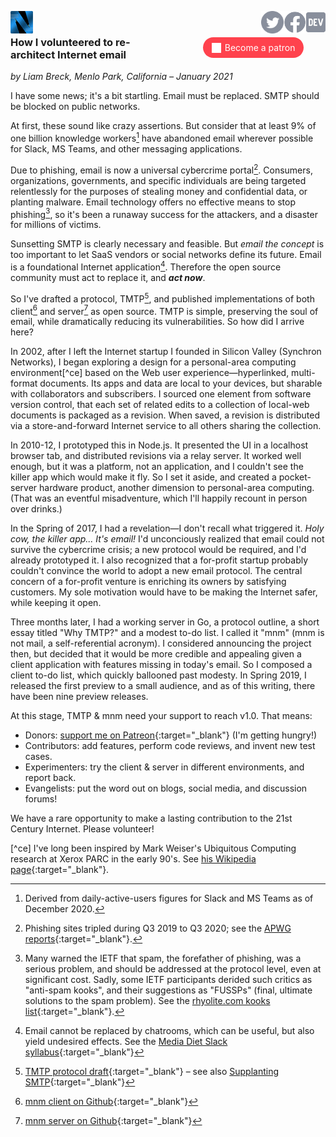 <a href="/"><img height="36" align="left" src="logo-48-bleed-bright.png"></a>
<a href="https://dev.to/mnmnotmail"      ><img height="36" align="right" src="icon-dev-gray.svg"></a>
<a href="https://facebook.com/mnmnotmail"><img height="36" align="right" src="icon-fb-gray-58.png"></a>
<a href="https://twitter.com/mnmnotmail" ><img height="36" align="right" src="icon-tw-gray.svg"></a> &nbsp;

<div style="margin:1em 2px 1.5em 22px; width:300px; max-width:45%; float:right; clear:both; text-align:center;">
   <a href="https://www.patreon.com/networkimprov" title="Support mnm on Patreon" style="border-radius:9999px; padding:0.6em 1em; background-color:#ff424d; color:#fff; text-decoration:none; white-space:nowrap;"><img src="icon-pat-white-1080.png" height="16" style="margin-right:0.4em; vertical-align:-0.2em; height:1.1em">Become a patron</a>
</div>

### How I volunteered to re-architect Internet email

_by Liam Breck, Menlo Park, California &ndash; January 2021_

I have some news; it's a bit startling.
Email must be replaced. SMTP should be blocked on public networks.

At first, these sound like crazy assertions.
But consider that at least 9% of one billion knowledge workers[^kw] have abandoned email 
wherever possible for Slack, MS Teams, and other messaging applications.

Due to phishing, email is now a universal cybercrime portal[^cp].
Consumers, organizations, governments, and specific individuals are being targeted relentlessly
for the purposes of stealing money and confidential data, or planting malware.
Email technology offers no effective means to stop phishing[^sp],
so it's been a runaway success for the attackers, and a disaster for millions of victims.

Sunsetting SMTP is clearly necessary and feasible.
But _email the concept_ is too important to let SaaS vendors or social networks define its future.
Email is a foundational Internet application[^ia].
Therefore the open source community must act to replace it, and ___act&nbsp;now___.

So I've drafted a protocol, TMTP[^t], 
and published implementations of both client[^c] and server[^s] as open source.
TMTP is simple, preserving the soul of email, while dramatically reducing its vulnerabilities.
So how did I arrive here?

In 2002, after I left the Internet startup I founded in Silicon Valley (Synchron Networks), 
I began exploring a design for a personal-area computing environment[^ce] 
based on the Web user experience&mdash;hyperlinked, multi-format documents.
Its apps and data are local to your devices, but sharable with collaborators and subscribers.
I sourced one element from software version control, 
that each set of related edits to a collection of local-web documents is packaged as a revision.
When saved, a revision is distributed via a store-and-forward Internet service 
to all others sharing the collection.

In 2010-12, I prototyped this in Node.js.
It presented the UI in a localhost browser tab, and distributed revisions via a relay server.
It worked well enough, but it was a platform, not an application, 
and I couldn't see the killer app which would make it fly.
So I set it aside, and created a pocket-server hardware product, 
another dimension to personal-area computing.
(That was an eventful misadventure, which I'll happily recount in person over drinks.)

In the Spring of 2017, I had a revelation&mdash;I don't recall what triggered it.
_Holy cow, the killer app... It's email!_
I'd unconciously realized that email could not survive the cybercrime crisis;
a new protocol would be required, and I'd already prototyped it.
I also recognized that a for-profit startup probably couldn't convince the world 
to adopt a new email protocol.
The central concern of a for-profit venture is enriching its owners by satisfying customers.
My sole motivation would have to be making the Internet safer, while keeping it open.

Three months later, I had a working server in Go, a protocol outline, 
a short essay titled "Why TMTP?" and a modest to-do list.
I called it "mnm" (mnm is not mail, a self-referential acronym).
I considered announcing the project then, but decided that it would be more credible and appealing 
given a client application with features missing in today's email.
So I composed a client to-do list, which quickly ballooned past modesty.
In Spring 2019, I released the first preview to a small audience, 
and as of this writing, there have been nine preview releases.

At this stage, TMTP & mnm need your support to reach v1.0. That means:
- Donors: [support me on Patreon](https://www.patreon.com/networkimprov){:target="_blank"} (I'm getting hungry!)
- Contributors: add features, perform code reviews, and invent new test cases.
- Experimenters: try the client & server in different environments, and report back.
- Evangelists: put the word out on blogs, social media, and discussion forums!

We have a rare opportunity to make a lasting contribution to the 21st Century Internet.
Please volunteer!


[^kw]: Derived from daily-active-users figures for Slack and MS Teams as of December 2020.

[^cp]: Phishing sites tripled during Q3 2019 to Q3 2020; 
see the [APWG reports](https://apwg.org/trendsreports/){:target="_blank"}.

[^sp]: Many warned the IETF that spam, the forefather of phishing, was a serious problem, 
and should be addressed at the protocol level, even at significant cost.
Sadly, some IETF participants derided such critics as "anti-spam kooks", 
and their suggestions as "FUSSPs" (final, ultimate solutions to the spam problem).
See the [rhyolite.com kooks list](https://www.rhyolite.com/anti-spam/you-might-be.html){:target="_blank"}.

[^ia]: Email cannot be replaced by chatrooms, which can be useful, but also yield undesired effects.
See the [Media Diet Slack syllabus](https://mediadiet.com/slack.html){:target="_blank"}

[^t]: [TMTP protocol draft](https://github.com/networkimprov/mnm/blob/master/Protocol.md){:target="_blank"}
&ndash; see also [Supplanting SMTP](https://mnmnotmail.org/rationale.html#supplanting-smtp){:target="_blank"}

[^c]: [mnm client on Github](https://github.com/networkimprov/mnm-hammer){:target="_blank"}

[^s]: [mnm server on Github](https://github.com/networkimprov/mnm){:target="_blank"}

[^ce] I've long been inspired by Mark Weiser's Ubiquitous Computing research at Xerox PARC in the early 90's.
See [his Wikipedia page](https://en.wikipedia.org/wiki/Mark_Weiser){:target="_blank"}.
